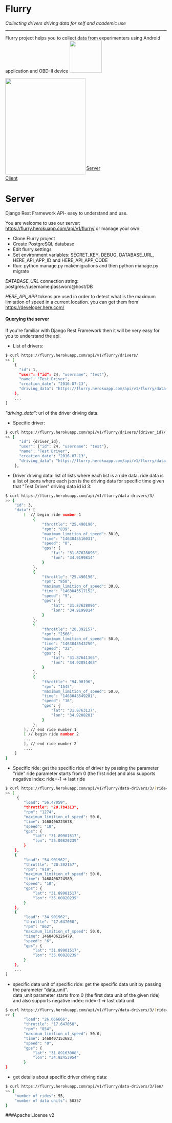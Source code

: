 # Flurry
_Collecting drivers driving data for self and academic use_

---

Flurry project helps you to collect data from experimenters using Android application and OBD-II device <img src="http://cf3.souqcdn.com/item/2013/11/25/63/61/64/4/item_XL_6361644_3688334.jpg" width="100">


<a href="https://www.youtube.com/embed/RgRQO8xXYeQ"><img src="https://raw.githubusercontent.com/AsafSH6/flurry-server/master/flurry-gif.gif" align="left" height="300" width="250"></a>
<br></br><br></br><br></br><br></br><br></br><br></br><br></br><br></br>
[Server](https://github.com/AsafSH6/flurry-server#server)

[Client](https://github.com/mzusman/flurry-client-android)

# Server

Django Rest Framework API- easy to understand and use.

You are welcome to use our server: https://flurry.herokuapp.com/api/v1/flurry/
or manage your own:

- Clone Flurry project
- Create PostgreSQL database
- Edit flurry.settings
- Set environment variables: SECRET_KEY, DEBUG, DATABASE_URL, HERE_API_APP_ID and HERE_API_APP_CODE
- Run: python manage.py makemigrations and then python manage.py migrate

*DATABASE_URL* connection string: postgres://username:password@host/DB

*HERE_API_APP* tokens are used in order to detect what is the maximum limitation of speed in a current location.
you can get them from https://developer.here.com/

#### Querying the server
If you're familiar with Django Rest Framework then it will be very easy for you to understand the api.

* List of drivers:
```bash
$ curl https://flurry.herokuapp.com/api/v1/flurry/drivers/
>> [
    {
      "id": 1,
      "user": {"id": 24, "username": "test"},
      "name": "Test Driver",
      "creation_date": "2016-07-13", 
      "driving_data": "https://flurry.herokuapp.com/api/v1/flurry/data-drivers/3/"
    },
    ...
]
```
_"driving_data"_: url of the driver driving data.  
* Specific driver: 
```bash
$ curl https://flurry.herokuapp.com/api/v1/flurry/drivers/{driver_id}/
>> {
      "id": {driver_id},
      "user": {"id": 24, "username": "test"},
      "name": "Test Driver",
      "creation_date": "2016-07-13", 
      "driving_data": "https://flurry.herokuapp.com/api/v1/flurry/data-drivers/3/"
    },
```   
* Driver driving data: 
list of lists where each list is a ride data.
ride data is a list of jsons where each json is the driving data for specific time
given that "Test Driver" driving data id id 3:
```bash
$ curl https://flurry.herokuapp.com/api/v1/flurry/data-drivers/3/
>> {
    "id": 3,
    "data": [
        [  // begin ride number 1
            {
                "throttle": "25.490196",
                "rpm": "839",
                "maximum_limition_of_speed": 30.0,
                "time": "1463043516031",
                "speed": "0",
                "gps": {
                    "lat": "31.87628096",
                    "lon": "34.9199814"
                }
            },
            {
                "throttle": "25.490196",
                "rpm": "858",
                "maximum_limition_of_speed": 30.0,
                "time": "1463043517152",
                "speed": "9",
                "gps": {
                    "lat": "31.87628096",
                    "lon": "34.9199814"
                }
            },
            {
                "throttle": "20.392157",
                "rpm": "2566",
                "maximum_limition_of_speed": 50.0,
                "time": "1463043543250",
                "speed": "22",
                "gps": {
                    "lat": "31.87641365",
                    "lon": "34.92051463"
                }
            },
            {
                "throttle": "94.90196",
                "rpm": "1545",
                "maximum_limition_of_speed": 50.0,
                "time": "1463043549281",
                "speed": "16",
                "gps": {
                    "lat": "31.8763137",
                    "lon": "34.9208201"
                }
            },
        ], // end ride number 1
        [ // begin ride number 2
        ...
        ], // end ride number 2
        ....
    ]
}
```   
* Specific ride:
get the specific ride of driver by passing the parameter "ride"
ride parameter starts from 0 (the first ride) and also supports negative index: ride=-1 => last ride
```bash
$ curl https://flurry.herokuapp.com/api/v1/flurry/data-drivers/3/?ride=2
>> [
     {
        "load": "56.47059",
        "throttle": "20.784313",
        "rpm": "1274",
        "maximum_limition_of_speed": 50.0,
        "time": 1468406223678,
        "speed": "10",
        "gps": {
            "lat": "31.89901517",
            "lon": "35.00820239"
        }
    },
    {
        "load": "54.901962",
        "throttle": "20.392157",
        "rpm": "919",
        "maximum_limition_of_speed": 50.0,
        "time": 1468406224989,
        "speed": "10",
        "gps": {
            "lat": "31.89901517",
            "lon": "35.00820239"
        }
    },
    {
        "load": "34.901962",
        "throttle": "17.647058",
        "rpm": "862",
        "maximum_limition_of_speed": 50.0,
        "time": 1468406226479,
        "speed": "6",
        "gps": {
            "lat": "31.89901517",
            "lon": "35.00820239"
        }
    },
    ...
]
```   
* specific data unit of specific ride:
get the specific data unit by passing the parameter "data_unit".      
data_unit parameter starts from 0 (the first data unit of the given ride) and also supports negative index: ride=-1 => last data unit
```bash
$ curl https://flurry.herokuapp.com/api/v1/flurry/data-drivers/3/?ride=2&data_unit=-1
>> {
        "load": "26.666666",
        "throttle": "17.647058",
        "rpm": "854",
        "maximum_limition_of_speed": 50.0,
        "time": 1468407153683,
        "speed": "0",
        "gps": {
            "lat": "31.89163008",
            "lon": "34.92453954"
        }
}
```   
* get details about specific driver driving data:
```bash
$ curl https://flurry.herokuapp.com/api/v1/flurry/data-drivers/3/len/
>> {
    "number of rides": 55,
    "number of data units": 50357
}
```
###Apache License v2
